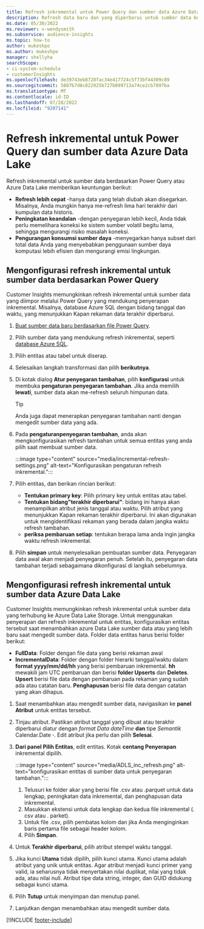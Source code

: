 ```yaml
---
title: Refresh inkremental untuk Power Query dan sumber data Azure Data Lake
description: Refresh data baru dan yang diperbarui untuk sumber data besar berdasarkan Power Query atau sumber data danau data Azure.
ms.date: 05/30/2022
ms.reviewer: v-wendysmith
ms.subservice: audience-insights
ms.topic: how-to
author: mukeshpo
ms.author: mukeshpo
manager: shellyha
searchScope:
- ci-system-schedule
- customerInsights
ms.openlocfilehash: de39743eb8728fac34e417724c5f73bf44309c89
ms.sourcegitcommit: 5807b7d8c822925b727b099713a74ce2cb7897ba
ms.translationtype: MT
ms.contentlocale: id-ID
ms.lasthandoff: 07/28/2022
ms.locfileid: "9207141"
---
```

# <a name="incremental-refresh-for-power-query-and-azure-data-lake-data-sources"></a>Refresh inkremental untuk Power Query dan sumber data Azure Data Lake

Refresh inkremental untuk sumber data berdasarkan Power Query atau Azure Data Lake memberikan keuntungan berikut:

- **Refresh lebih cepat** -hanya data yang telah diubah akan disegarkan. Misalnya, Anda mungkin hanya me-refresh lima hari terakhir dari kumpulan data historis.
- **Peningkatan keandalan** -dengan penyegaran lebih kecil, Anda tidak perlu memelihara koneksi ke sistem sumber volatil begitu lama, sehingga mengurangi risiko masalah koneksi.
- **Pengurangan konsumsi sumber daya** -menyegarkan hanya subset dari total data Anda yang menyebabkan penggunaan sumber daya komputasi lebih efisien dan mengurangi emisi lingkungan.

## <a name="configure-incremental-refresh-for-data-sources-based-on-power-query"></a>Mengonfigurasi refresh inkremental untuk sumber data berdasarkan Power Query

Customer Insights memungkinkan refresh inkremental untuk sumber data yang diimpor melalui Power Query yang mendukung penyerapan inkremental. Misalnya, database Azure SQL dengan bidang tanggal dan waktu, yang menunjukkan Kapan rekaman data terakhir diperbarui.

1. [Buat sumber data baru berdasarkan file Power Query](connect-power-query.md).

1. Pilih sumber data yang mendukung refresh inkremental, seperti [database Azure SQL](/power-query/connectors/azuresqldatabase).

1. Pilih entitas atau tabel untuk diserap.

1. Selesaikan langkah transformasi dan pilih **berikutnya**.

1. Di kotak dialog **Atur penyegaran tambahan**, pilih **konfigurasi** untuk membuka **pengaturan penyegaran tambahan**. Jika anda memilih **lewati**, sumber data akan me-refresh seluruh himpunan data.
   > [!TIP]
   > Anda juga dapat menerapkan penyegaran tambahan nanti dengan mengedit sumber data yang ada.

1. Pada **pengaturanpenyegaran tambahan**, anda akan mengkonfigurasikan refresh tambahan untuk semua entitas yang anda pilih saat membuat sumber data.

   :::image type="content" source="media/incremental-refresh-settings.png" alt-text="Konfigurasikan pengaturan refresh inkremental.":::

1. Pilih entitas, dan berikan rincian berikut:

   - **Tentukan primary key**: Pilih primary key untuk entitas atau tabel.
   - **Tentukan bidang"terakhir diperbarui"**: bidang ini hanya akan menampilkan atribut jenis tanggal atau waktu. Pilih atribut yang menunjukkan Kapan rekaman terakhir diperbarui. Ini akan digunakan untuk mengidentifikasi rekaman yang berada dalam jangka waktu refresh tambahan.
   - **periksa pembaruan setiap**: tentukan berapa lama anda ingin jangka waktu refresh inkremental.

1. Pilih **simpan** untuk menyelesaikan pembuatan sumber data. Penyegaran data awal akan menjadi penyegaran penuh. Setelah itu, penyegaran data tambahan terjadi sebagaimana dikonfigurasi di langkah sebelumnya.

## <a name="configure-incremental-refresh-for-azure-data-lake-data-sources"></a>Mengonfigurasi refresh inkremental untuk sumber data Azure Data Lake

Customer Insights memungkinkan refresh inkremental untuk sumber data yang terhubung ke Azure Data Lake Storage. Untuk menggunakan penyerapan dan refresh inkremental untuk entitas, konfigurasikan entitas tersebut saat menambahkan azure Data Lake sumber data atau yang lebih baru saat mengedit sumber data. Folder data entitas harus berisi folder berikut:

- **FullData**: Folder dengan file data yang berisi rekaman awal
- **IncrementalData**: Folder dengan folder hierarki tanggal/waktu dalam **format yyyy/mm/dd/hh** yang berisi pembaruan inkremental. **hh** mewakili jam UTC pembaruan dan berisi **folder Upserts** dan **Deletes**. **Upsert** berisi file data dengan pembaruan pada rekaman yang sudah ada atau catatan baru. **Penghapusan** berisi file data dengan catatan yang akan dihapus.

1. Saat menambahkan atau mengedit sumber data, navigasikan ke **panel Atribut** untuk entitas tersebut.

1. Tinjau atribut. Pastikan atribut tanggal yang dibuat atau terakhir diperbarui diatur dengan *format Data dateTime* **dan** tipe *Semantik* Calendar.Date **·**. Edit atribut jika perlu dan pilih **Selesai**.

1. **Dari panel Pilih Entitas**, edit entitas. Kotak **centang Penyerapan** inkremental dipilih.

   :::image type="content" source="media/ADLS_inc_refresh.png" alt-text="konfigurasikan entitas di sumber data untuk penyegaran tambahan.":::

   1. Telusuri ke folder akar yang berisi file .csv atau .parquet untuk data lengkap, peningkatan data inkremental, dan penghapusan data inkremental.
   1. Masukkan ekstensi untuk data lengkap dan kedua file inkremental (\. csv atau \. parket).
   1. Untuk file .csv, pilih pembatas kolom dan jika Anda menginginkan baris pertama file sebagai header kolom.
   1. Pilih **Simpan**.

1. Untuk **Terakhir diperbarui**, pilih atribut stempel waktu tanggal.

1. Jika kunci **Utama** tidak dipilih, pilih kunci utama. Kunci utama adalah atribut yang unik untuk entitas. Agar atribut menjadi kunci primer yang valid, ia seharusnya tidak menyertakan nilai duplikat, nilai yang tidak ada, atau nilai null. Atribut tipe data string, integer, dan GUID didukung sebagai kunci utama.

1. Pilih **Tutup** untuk menyimpan dan menutup panel.

1. Lanjutkan dengan menambahkan atau mengedit sumber data.

[!INCLUDE [footer-include](includes/footer-banner.md)]
